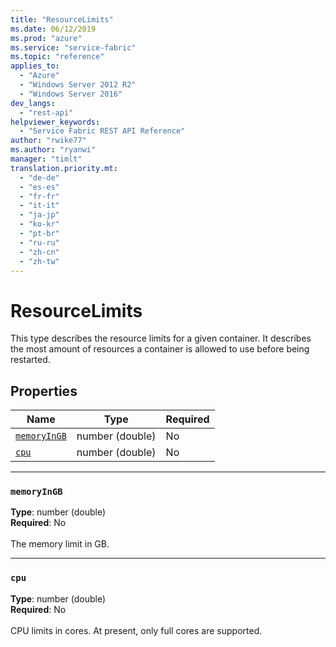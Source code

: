 ```yaml
---
title: "ResourceLimits"
ms.date: 06/12/2019
ms.prod: "azure"
ms.service: "service-fabric"
ms.topic: "reference"
applies_to: 
  - "Azure"
  - "Windows Server 2012 R2"
  - "Windows Server 2016"
dev_langs: 
  - "rest-api"
helpviewer_keywords: 
  - "Service Fabric REST API Reference"
author: "rwike77"
ms.author: "ryanwi"
manager: "timlt"
translation.priority.mt: 
  - "de-de"
  - "es-es"
  - "fr-fr"
  - "it-it"
  - "ja-jp"
  - "ko-kr"
  - "pt-br"
  - "ru-ru"
  - "zh-cn"
  - "zh-tw"
---
```

# ResourceLimits

This type describes the resource limits for a given container. It describes the most amount of resources a container is allowed to use before being restarted.

## Properties
| Name | Type | Required |
| --- | --- | --- |
| [`memoryInGB`](#memoryingb) | number (double) | No |
| [`cpu`](#cpu) | number (double) | No |

____
### `memoryInGB`
__Type__: number (double) <br/>
__Required__: No<br/>
<br/>
The memory limit in GB.

____
### `cpu`
__Type__: number (double) <br/>
__Required__: No<br/>
<br/>
CPU limits in cores. At present, only full cores are supported.
